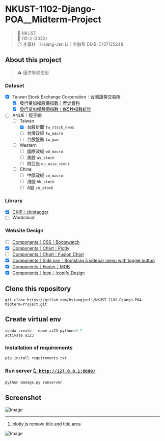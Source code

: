 # **NKUST-1102-Django-POA__Midterm-Project**

> 🏫 NKUST  
> 📅 110-2 (2022)  
> 😶 李享紝｜Hsiang-Jen Li｜金融系 DMB-C107125248

## About this project

> ⚠️ 僅供學習使用

### Dataset
- [x] Taiwan Stock Exchange Corporation｜台灣證券交易所
   - [x] [發行量加權股價指數｜歷史資料](https://www.twse.com.tw/zh/page/trading/indices/MI_5MINS_HIST.html)
   - [x] [發行量加權股價指數｜每5秒指數統計](https://www.twse.com.tw/zh/page/trading/exchange/MI_5MINS_INDEX.html)

- [ ] ANUE｜鉅亨網
   - [ ] Taiwan
      - [x] 台股新聞 `tw_stock_news`
      - [ ] 台灣政經 `tw_macro`
      - [ ] 台股盤勢 `tw_quo`
   - [ ] Western
      - [ ] 國際政經 `wd_macro`
      - [ ] 美股 `us_stock`
      - [ ] 歐亞股 `eu_asia_stock`
   - [ ] China
      - [ ] 中國政經 `cn_macro`
      - [ ] 港股 `hk_stock`
      - [ ] A股 `sh_stock`  

### Library
- [x] [CKIP｜ckiptagger](https://github.com/ckiplab/ckiptagger)
- [ ] Wordcloud

### Website Design
- [ ] [Components｜CSS｜Bootswatch](https://bootswatch.com/flatly/)
- [x] [Components｜Chart｜Plotly](https://plotly.com/javascript/)
- [ ] [Components｜Chart｜Fusion Chart](https://www.fusioncharts.com/)
- [x] [Components｜Side nav｜Bootstrap 5 sidebar menu with toggle button](https://bbbootstrap.com/snippets/bootstrap-5-sidebar-menu-toggle-button-34132202)
- [x] [Components｜Footer｜MDB](https://mdbootstrap.com/docs/standard/navigation/footer/)
- [x] [Components｜Icon｜Iconify Design](https://icon-sets.iconify.design/)

## Clone this repository
```shell
git clone https://gitlab.com/hsiangjenli/NKUST-1102-Django-POA-Midterm-Project.git
```
## Create virtual env
```python
conda create --name ai23 python=3.7
activate ai23
```
### Installation of requirements
```python
pip install requirements.txt
```

### Run server [`👆 http://127.0.0.1:8000/`](http://127.0.0.1:8000/)
```python
python manage.py runserver
```

## Screenshot
![Image](https://i.imgur.com/Gk6Xt5a.png)

---
1. [plotly js remove title and title area](https://stackoverflow.com/questions/38406525/plotly-js-remove-title-and-title-area)


![Image](https://i.imgur.com/RYbwrdo.png)
